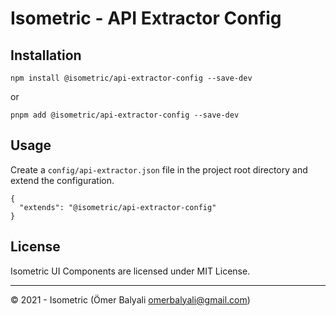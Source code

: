 # Isometric - API Extractor Config

## Installation
```
npm install @isometric/api-extractor-config --save-dev
```
or
```
pnpm add @isometric/api-extractor-config --save-dev
```

## Usage
Create a `config/api-extractor.json` file in the project root directory and extend the configuration.

```
{
  "extends": "@isometric/api-extractor-config"
}
```


## License

Isometric UI Components are licensed under MIT License.

---

© 2021 - Isometric (Ömer Balyali <omerbalyali@gmail.com>)
